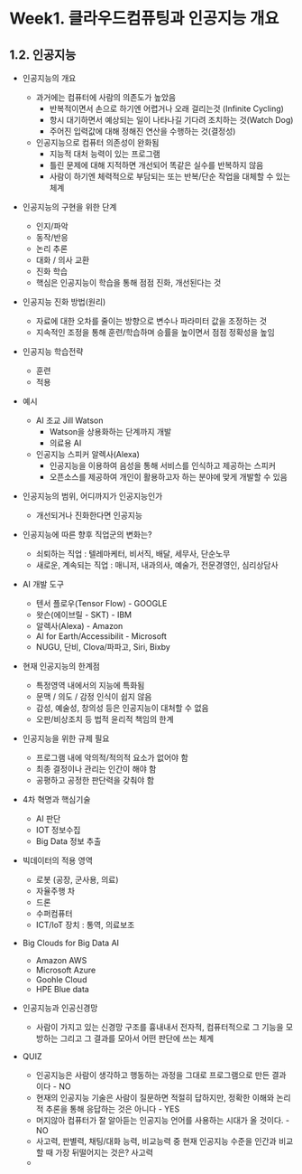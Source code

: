 # Week1. 클라우드컴퓨팅과 인공지능 개요

## 1.2. 인공지능

- 인공지능의 개요
  - 과거에는 컴퓨터에 사람의 의존도가 높았음
    - 반복적이면서 손으로 하기엔 어렵거나 오래 걸리는것 (Infinite Cycling)
    - 항시 대기하면서 예상되는 일이 나타나길 기다려 조치하는 것(Watch Dog)
    - 주어진 입력값에 대해 정해진 연산을 수행하는 것(결정성)
  - 인공지능으로 컴퓨터 의존성이 완화됨
    - 지능적 대처 능력이 있는 프로그램
    - 틀린 문제에 대해 지적하면 개선되어 똑같은 실수를 반복하지 않음
    - 사람이 하기엔 체력적으로 부담되는 또는 반복/단순 작업을 대체할 수 있는 체계
- 인공지능의 구현을 위한 단계
  - 인지/파악
  - 동작/반응
  - 논리 추론
  - 대화 / 의사 교환
  - 진화 학습
  - 핵심은 인공지능이 학습을 통해 점점 진화, 개선된다는 것
- 인공지능 진화 방법(원리)
  - 자료에 대한 오차를 줄이는 방향으로 변수나 파라미터 값을 조정하는 것
  - 지속적인 조정을 통해 훈련/학습하며 승률을 높이면서 점점 정확성을 높임
- 인공지능 학습전략
  - 훈련
  - 적용

- 예시
  - AI 조교 Jill Watson
    - Watson을 상용화하는 단계까지 개발
    - 의료용 AI
  - 인공지능 스피커 알렉사(Alexa)
    - 인공지능을 이용하여 음성을 통해 서비스를 인식하고 제공하는 스피커
    - 오픈소스를 제공하여 개인이 활용하고자 하는 분야에 맞게 개발할 수 있음

- 인공지능의 범위, 어디까지가 인공지능인가
  - 개선되거나 진화한다면 인공지능
- 인공지능에 따른 향후 직업군의 변화는?
  - 쇠퇴하는 직업 : 텔레마케터, 비서직, 배달, 세무사, 단순노무
  - 새로운, 계속되는 직업 : 매니저, 내과의사, 예술가, 전문경영인, 심리상담사
- AI 개발 도구
  - 텐서 플로우(Tensor Flow) - GOOGLE
  - 왓슨(에이브릴 - SKT) - IBM
  - 알렉사(Alexa) - Amazon
  - AI for Earth/Accessibilit - Microsoft
  - NUGU, 단비, Clova/파파고, Siri, Bixby

- 현재 인공지능의 한계점
  - 특정영역 내에서의 지능에 특화됨
  - 문맥 / 의도 / 감정 인식이 쉽지 않음
  - 감성, 예술성, 창의성 등은 인공지능이 대처할 수 없음
  - 오판/비상조치 등 법적 윤리적 책임의 한계
- 인공지능을 위한 규제 필요
  - 프로그램 내에 악의적/적의적 요소가 없어야 함
  - 최종 결정이나 관리는 인간이 해야 함
  - 공평하고 공정한 판단력을 갖춰야 함
- 4차 혁명과 핵심기술
  - AI 판단
  - IOT 정보수집
  - Big Data 정보 추출
- 빅데이터의 적용 영역
  - 로봇 (공장, 군사용, 의료)
  - 자율주행 차
  - 드론
  - 수퍼컴퓨터
  - ICT/IoT 장치 : 통역, 의료보조
- Big Clouds for Big Data AI
  - Amazon AWS
  - Microsoft Azure
  - Goohle Cloud
  - HPE Blue data
- 인공지능과 인공신경망
  - 사람이 가지고 있는 신경망 구조를 흉내내서 전자적, 컴퓨터적으로 그 기능을 모방하는 그리고 그 결과를 모아서 어떤 판단에 쓰는 체계
- QUIZ
  - 인공지능은 사람이 생각하고 행동하는 과정을 그대로 프로그램으로 만든 결과이다 - NO
  - 현재의 인공지능 기술은 사람이 질문하면 적절히 답하지만, 정확한 이해와 논리적 추론을 통해 응답하는 것은 아니다 - YES
  - 머지않아 컴퓨터가 잘 알아듣는 인공지능 언어를 사용하는 시대가 올 것이다. - NO
  - 사고력, 판별력, 채팅/대화 능력, 비교능력 중 현재 인공지능 수준을 인간과 비교할 때 가장 뒤떨어지는 것은? 사고력
  - 